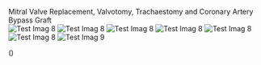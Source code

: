  Mitral Valve Replacement, Valvotomy, Trachaestomy and Coronary Artery Bypass Graft</h1> 
 <br/>
 ![Test Imag 8](https://github.com/mosesnova/openheart/blob/main/ct.jpg)
![Test Imag 8](https://github.com/mosesnova/openheart/blob/main/heart.jpg)
![Test Imag 8](https://github.com/mosesnova/openheart/blob/main/scal.jpg)
![Test Imag 8](https://github.com/mosesnova/openheart/blob/main/sur.jpg)
![Test Imag 8](https://github.com/mosesnova/openheart/blob/main/lja0Kh17LLleh6DhtixEh7Z7T6D.jpg)
![Test Imag 8](https://github.com/mosesnova/openheart/blob/main/conc.jpg)
![Test Imag 9](https://github.com/mosesnova/openheart/blob/main/.jpg)

()
